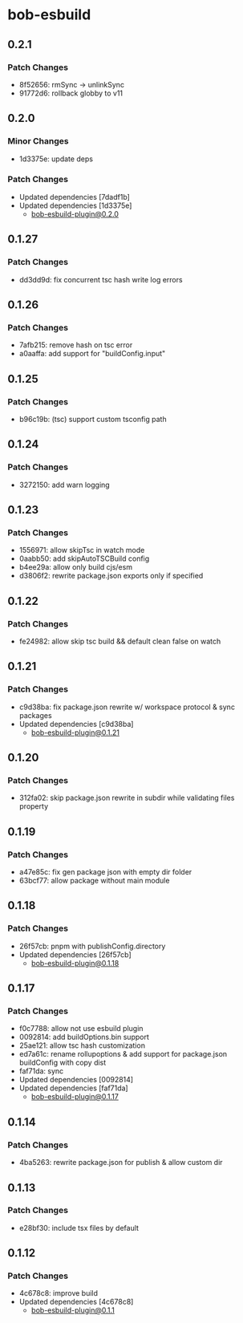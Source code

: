 # bob-esbuild

## 0.2.1

### Patch Changes

- 8f52656: rmSync -> unlinkSync
- 91772d6: rollback globby to v11

## 0.2.0

### Minor Changes

- 1d3375e: update deps

### Patch Changes

- Updated dependencies [7dadf1b]
- Updated dependencies [1d3375e]
  - bob-esbuild-plugin@0.2.0

## 0.1.27

### Patch Changes

- dd3dd9d: fix concurrent tsc hash write log errors

## 0.1.26

### Patch Changes

- 7afb215: remove hash on tsc error
- a0aaffa: add support for "buildConfig.input"

## 0.1.25

### Patch Changes

- b96c19b: (tsc) support custom tsconfig path

## 0.1.24

### Patch Changes

- 3272150: add warn logging

## 0.1.23

### Patch Changes

- 1556971: allow skipTsc in watch mode
- 0aabb50: add skipAutoTSCBuild config
- b4ee29a: allow only build cjs/esm
- d3806f2: rewrite package.json exports only if specified

## 0.1.22

### Patch Changes

- fe24982: allow skip tsc build && default clean false on watch

## 0.1.21

### Patch Changes

- c9d38ba: fix package.json rewrite w/ workspace protocol & sync packages
- Updated dependencies [c9d38ba]
  - bob-esbuild-plugin@0.1.21

## 0.1.20

### Patch Changes

- 312fa02: skip package.json rewrite in subdir while validating files property

## 0.1.19

### Patch Changes

- a47e85c: fix gen package json with empty dir folder
- 63bcf77: allow package without main module

## 0.1.18

### Patch Changes

- 26f57cb: pnpm with publishConfig.directory
- Updated dependencies [26f57cb]
  - bob-esbuild-plugin@0.1.18

## 0.1.17

### Patch Changes

- f0c7788: allow not use esbuild plugin
- 0092814: add buildOptions.bin support
- 25ae121: allow tsc hash customization
- ed7a61c: rename rollupoptions & add support for package.json buildConfig with copy dist
- faf71da: sync
- Updated dependencies [0092814]
- Updated dependencies [faf71da]
  - bob-esbuild-plugin@0.1.17

## 0.1.14

### Patch Changes

- 4ba5263: rewrite package.json for publish & allow custom dir

## 0.1.13

### Patch Changes

- e28bf30: include tsx files by default

## 0.1.12

### Patch Changes

- 4c678c8: improve build
- Updated dependencies [4c678c8]
  - bob-esbuild-plugin@0.1.1
